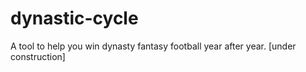 # dynastic-cycle
A tool to help you win dynasty fantasy football year after year. [under construction]
